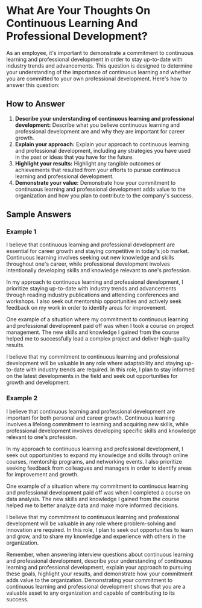 What Are Your Thoughts On Continuous Learning And Professional Development?
================================================================================================

As an employee, it's important to demonstrate a commitment to continuous learning and professional development in order to stay up-to-date with industry trends and advancements. This question is designed to determine your understanding of the importance of continuous learning and whether you are committed to your own professional development. Here's how to answer this question:

How to Answer
-------------

1. **Describe your understanding of continuous learning and professional development:** Describe what you believe continuous learning and professional development are and why they are important for career growth.
2. **Explain your approach:** Explain your approach to continuous learning and professional development, including any strategies you have used in the past or ideas that you have for the future.
3. **Highlight your results:** Highlight any tangible outcomes or achievements that resulted from your efforts to pursue continuous learning and professional development.
4. **Demonstrate your value:** Demonstrate how your commitment to continuous learning and professional development adds value to the organization and how you plan to contribute to the company's success.

Sample Answers
--------------

### Example 1

I believe that continuous learning and professional development are essential for career growth and staying competitive in today's job market. Continuous learning involves seeking out new knowledge and skills throughout one's career, while professional development involves intentionally developing skills and knowledge relevant to one's profession.

In my approach to continuous learning and professional development, I prioritize staying up-to-date with industry trends and advancements through reading industry publications and attending conferences and workshops. I also seek out mentorship opportunities and actively seek feedback on my work in order to identify areas for improvement.

One example of a situation where my commitment to continuous learning and professional development paid off was when I took a course on project management. The new skills and knowledge I gained from the course helped me to successfully lead a complex project and deliver high-quality results.

I believe that my commitment to continuous learning and professional development will be valuable in any role where adaptability and staying up-to-date with industry trends are required. In this role, I plan to stay informed on the latest developments in the field and seek out opportunities for growth and development.

### Example 2

I believe that continuous learning and professional development are important for both personal and career growth. Continuous learning involves a lifelong commitment to learning and acquiring new skills, while professional development involves developing specific skills and knowledge relevant to one's profession.

In my approach to continuous learning and professional development, I seek out opportunities to expand my knowledge and skills through online courses, mentorship programs, and networking events. I also prioritize seeking feedback from colleagues and managers in order to identify areas for improvement and growth.

One example of a situation where my commitment to continuous learning and professional development paid off was when I completed a course on data analysis. The new skills and knowledge I gained from the course helped me to better analyze data and make more informed decisions.

I believe that my commitment to continuous learning and professional development will be valuable in any role where problem-solving and innovation are required. In this role, I plan to seek out opportunities to learn and grow, and to share my knowledge and experience with others in the organization.

Remember, when answering interview questions about continuous learning and professional development, describe your understanding of continuous learning and professional development, explain your approach to pursuing these goals, highlight your results, and demonstrate how your commitment adds value to the organization. Demonstrating your commitment to continuous learning and professional development shows that you are a valuable asset to any organization and capable of contributing to its success.

